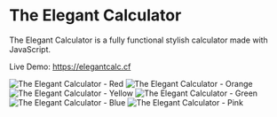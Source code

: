 # The Elegant Calculator
The Elegant Calculator is a fully functional stylish calculator made with JavaScript.

Live Demo: https://elegantcalc.cf

![The Elegant Calculator - Red](https://user-images.githubusercontent.com/60056206/149073014-a9b1b865-c853-4e0a-934a-d4ee977ef6aa.png)
![The Elegant Calculator - Orange](https://user-images.githubusercontent.com/60056206/149073024-7674f0e8-758f-4da0-a40c-81873d42e5eb.png)
![The Elegant Calculator - Yellow](https://user-images.githubusercontent.com/60056206/149073030-4bd93af2-c2c0-4928-8c9a-b23316eba962.png)
![The Elegant Calculator - Green](https://user-images.githubusercontent.com/60056206/149073033-ae8c03b2-7602-44af-8768-77e50298f568.png)
![The Elegant Calculator - Blue](https://user-images.githubusercontent.com/60056206/149073035-bb7aee4d-7f9e-4702-8d4f-59d4599331e9.png)
![The Elegant Calculator - Pink](https://user-images.githubusercontent.com/60056206/149073042-45ab4a66-5533-427d-ac31-bd9dea2a916a.png)